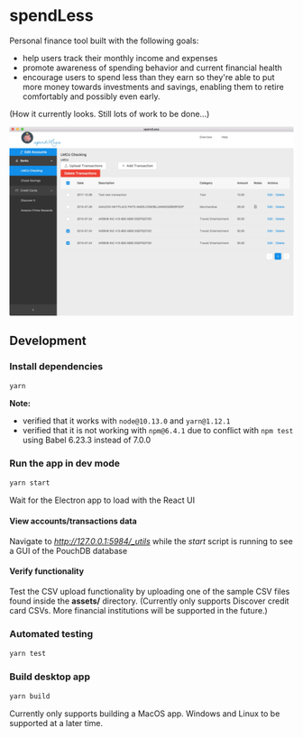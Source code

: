 # spendLess

Personal finance tool built with the following goals:

- help users track their monthly income and expenses
- promote awareness of spending behavior and current financial health
- encourage users to spend less than they earn so they're able to put more money towards investments and savings, enabling them to retire comfortably and possibly even early.

(How it currently looks. Still lots of work to be done...)

<img src="assets/screenshot-app-v0.3.0.jpg" />

## Development

### Install dependencies

```bash
yarn
```

**Note:**

- verified that it works with `node@10.13.0` and `yarn@1.12.1`
- verified that it is not working with `npm@6.4.1` due to conflict with `npm test` using Babel 6.23.3 instead of 7.0.0

### Run the app in dev mode

```bash
yarn start
```

Wait for the Electron app to load with the React UI

#### View accounts/transactions data

Navigate to *http://127.0.0.1:5984/_utils* while the *start* script is running to see a GUI of the PouchDB database

#### Verify functionality

Test the CSV upload functionality by uploading one of the sample CSV files found inside the **assets/** directory. (Currently only supports Discover credit card CSVs. More financial institutions will be supported in the future.)

### Automated testing

```bash
yarn test
```

### Build desktop app

```bash
yarn build
```

Currently only supports building a MacOS app. Windows and Linux to be supported at a later time.
